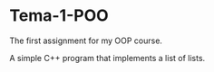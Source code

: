 # Tema-1-POO
The first assignment for my OOP course. 

A simple C++ program that implements a list of lists.
